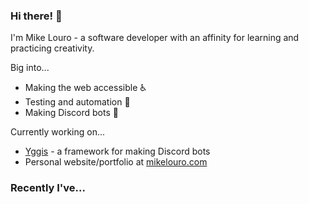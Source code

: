 ### Hi there! 👋

I'm Mike Louro - a software developer with an affinity for learning and practicing creativity.

Big into...
  * Making the web accessible ♿
  * Testing and automation 🧪
  * Making Discord bots 🤖

Currently working on...
  * [Yggis](https://github.com/malouro/yggis-bot) - a framework for making Discord bots
  * Personal website/portfolio at [mikelouro.com](https://mikelouro.com)

### Recently I've... 

<!--START_SECTION:activity-->
